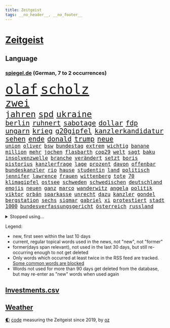 ```yaml
---
title: Zeitgeist
tags: __no_header__, __no_footer__
---
```


# [Zeitgeist](https://oliz.io/zeitgeist/)

## Language

<h3><a href="https://www.spiegel.de" target="_blank">spiegel.de</a> (German, 7 to 2 occurrences)</h3>
<p style="font-family:monospace">
<span style="font-size:32pt"><a href="news_links.html#olaf" class="current">olaf</a></span>
<span style="font-size:32pt"><a href="news_links.html#scholz" class="current">scholz</a></span>
<br>
<span style="font-size:24pt"><a href="news_links.html#zwei" class="current">zwei</a></span>
<br>
<span style="font-size:20pt"><a href="news_links.html#jahren" class="current">jahren</a></span>
<span style="font-size:20pt"><a href="news_links.html#spd" class="current">spd</a></span>
<span style="font-size:20pt"><a href="news_links.html#ukraine" class="current">ukraine</a></span>
<br>
<span style="font-size:16pt"><a href="news_links.html#berlin" class="current">berlin</a></span>
<span style="font-size:16pt"><a href="news_links.html#ruhnert" class="new">ruhnert</a></span>
<span style="font-size:16pt"><a href="news_links.html#sabotage" class="current">sabotage</a></span>
<span style="font-size:16pt"><a href="news_links.html#dollar" class="current">dollar</a></span>
<span style="font-size:16pt"><a href="news_links.html#fdp" class="current">fdp</a></span>
<span style="font-size:16pt"><a href="news_links.html#ungarn" class="current">ungarn</a></span>
<span style="font-size:16pt"><a href="news_links.html#krieg" class="current">krieg</a></span>
<span style="font-size:16pt"><a href="news_links.html#g20gipfel" class="new">g20gipfel</a></span>
<span style="font-size:16pt"><a href="news_links.html#kanzlerkandidatur" class="current">kanzlerkandidatur</a></span>
<span style="font-size:16pt"><a href="news_links.html#sehen" class="current">sehen</a></span>
<span style="font-size:16pt"><a href="news_links.html#ende" class="current">ende</a></span>
<span style="font-size:16pt"><a href="news_links.html#donald" class="current">donald</a></span>
<span style="font-size:16pt"><a href="news_links.html#trump" class="current">trump</a></span>
<span style="font-size:16pt"><a href="news_links.html#neue" class="current">neue</a></span>
<br>
<span style="font-size:12pt"><a href="news_links.html#union" class="current">union</a></span>
<span style="font-size:12pt"><a href="news_links.html#oliver" class="current">oliver</a></span>
<span style="font-size:12pt"><a href="news_links.html#bsw" class="current">bsw</a></span>
<span style="font-size:12pt"><a href="news_links.html#bundestag" class="current">bundestag</a></span>
<span style="font-size:12pt"><a href="news_links.html#extrem" class="current">extrem</a></span>
<span style="font-size:12pt"><a href="news_links.html#wichtig" class="current">wichtig</a></span>
<span style="font-size:12pt"><a href="news_links.html#banane" class="new">banane</a></span>
<span style="font-size:12pt"><a href="news_links.html#million" class="current">million</a></span>
<span style="font-size:12pt"><a href="news_links.html#mehr" class="current">mehr</a></span>
<span style="font-size:12pt"><a href="news_links.html#jochen" class="current">jochen</a></span>
<span style="font-size:12pt"><a href="news_links.html#flasbarth" class="new">flasbarth</a></span>
<span style="font-size:12pt"><a href="news_links.html#cop29" class="current">cop29</a></span>
<span style="font-size:12pt"><a href="news_links.html#welt" class="current">welt</a></span>
<span style="font-size:12pt"><a href="news_links.html#sagt" class="current">sagt</a></span>
<span style="font-size:12pt"><a href="news_links.html#baku" class="current">baku</a></span>
<span style="font-size:12pt"><a href="news_links.html#insolvenzwelle" class="new">insolvenzwelle</a></span>
<span style="font-size:12pt"><a href="news_links.html#branche" class="current">branche</a></span>
<span style="font-size:12pt"><a href="news_links.html#verändert" class="current">verändert</a></span>
<span style="font-size:12pt"><a href="news_links.html#setzt" class="current">setzt</a></span>
<span style="font-size:12pt"><a href="news_links.html#boris" class="current">boris</a></span>
<span style="font-size:12pt"><a href="news_links.html#pistorius" class="current">pistorius</a></span>
<span style="font-size:12pt"><a href="news_links.html#kanzlerfrage" class="current">kanzlerfrage</a></span>
<span style="font-size:12pt"><a href="news_links.html#lage" class="current">lage</a></span>
<span style="font-size:12pt"><a href="news_links.html#prozent" class="current">prozent</a></span>
<span style="font-size:12pt"><a href="news_links.html#davon" class="current">davon</a></span>
<span style="font-size:12pt"><a href="news_links.html#offenbar" class="current">offenbar</a></span>
<span style="font-size:12pt"><a href="news_links.html#bundeskanzler" class="current">bundeskanzler</a></span>
<span style="font-size:12pt"><a href="news_links.html#rio" class="current">rio</a></span>
<span style="font-size:12pt"><a href="news_links.html#hause" class="current">hause</a></span>
<span style="font-size:12pt"><a href="news_links.html#studentin" class="current">studentin</a></span>
<span style="font-size:12pt"><a href="news_links.html#land" class="current">land</a></span>
<span style="font-size:12pt"><a href="news_links.html#politisch" class="current">politisch</a></span>
<span style="font-size:12pt"><a href="news_links.html#jennifer" class="current">jennifer</a></span>
<span style="font-size:12pt"><a href="news_links.html#lawrence" class="new">lawrence</a></span>
<span style="font-size:12pt"><a href="news_links.html#frauen" class="current">frauen</a></span>
<span style="font-size:12pt"><a href="news_links.html#wittenberg" class="new">wittenberg</a></span>
<span style="font-size:12pt"><a href="news_links.html#tote" class="current">tote</a></span>
<span style="font-size:12pt"><a href="news_links.html#70" class="current">70</a></span>
<span style="font-size:12pt"><a href="news_links.html#klimagipfel" class="new">klimagipfel</a></span>
<span style="font-size:12pt"><a href="news_links.html#ostsee" class="current">ostsee</a></span>
<span style="font-size:12pt"><a href="news_links.html#schweden" class="current">schweden</a></span>
<span style="font-size:12pt"><a href="news_links.html#schwedischen" class="current">schwedischen</a></span>
<span style="font-size:12pt"><a href="news_links.html#deutschland" class="current">deutschland</a></span>
<span style="font-size:12pt"><a href="news_links.html#emojis" class="current">emojis</a></span>
<span style="font-size:12pt"><a href="news_links.html#neuen" class="current">neuen</a></span>
<span style="font-size:12pt"><a href="news_links.html#ganz" class="current">ganz</a></span>
<span style="font-size:12pt"><a href="news_links.html#marco" class="current">marco</a></span>
<span style="font-size:12pt"><a href="news_links.html#wanderwitz" class="current">wanderwitz</a></span>
<span style="font-size:12pt"><a href="news_links.html#angela" class="current">angela</a></span>
<span style="font-size:12pt"><a href="news_links.html#politik" class="current">politik</a></span>
<span style="font-size:12pt"><a href="news_links.html#viktor" class="current">viktor</a></span>
<span style="font-size:12pt"><a href="news_links.html#orbán" class="current">orbán</a></span>
<span style="font-size:12pt"><a href="news_links.html#sparkasse" class="current">sparkasse</a></span>
<span style="font-size:12pt"><a href="news_links.html#unrecht" class="current">unrecht</a></span>
<span style="font-size:12pt"><a href="news_links.html#dazu" class="current">dazu</a></span>
<span style="font-size:12pt"><a href="news_links.html#kanzler" class="current">kanzler</a></span>
<span style="font-size:12pt"><a href="news_links.html#gondel" class="new">gondel</a></span>
<span style="font-size:12pt"><a href="news_links.html#bergstation" class="new">bergstation</a></span>
<span style="font-size:12pt"><a href="news_links.html#sechs" class="current">sechs</a></span>
<span style="font-size:12pt"><a href="news_links.html#sigmar" class="current">sigmar</a></span>
<span style="font-size:12pt"><a href="news_links.html#gabriel" class="current">gabriel</a></span>
<span style="font-size:12pt"><a href="news_links.html#xi" class="current">xi</a></span>
<span style="font-size:12pt"><a href="news_links.html#protestiert" class="current">protestiert</a></span>
<span style="font-size:12pt"><a href="news_links.html#stadt" class="current">stadt</a></span>
<span style="font-size:12pt"><a href="news_links.html#1000" class="current">1000</a></span>
<span style="font-size:12pt"><a href="news_links.html#bundesverfassungsgericht" class="current">bundesverfassungsgericht</a></span>
<span style="font-size:12pt"><a href="news_links.html#österreich" class="current">österreich</a></span>
<span style="font-size:12pt"><a href="news_links.html#russland" class="current">russland</a></span>
</p>
<details>
<summary>Stopped using...</summary>
<p class="former" style="font-size:12pt">
diktator(1489) nötig(1489) vergeben(1489) williams(1489) beschließt(1488) dauerhaft(1488) entscheidungen(1488) reihe(1488) situation(1488) tiktok(1488) arbeitsplatz(1487) extreme(1487) verteilt(1487) aufmerksamkeit(1486) energien(1486) erfasst(1486) oberbürgermeister(1486) schlag(1486) zugang(1486) eindruck(1485) entlastet(1485) gewaltig(1485) rasant(1485) steigenden(1485) viertel(1485) zeitweise(1485) denken(1484) erlitten(1484) gefährden(1484) müssten(1484) unbekannten(1484) ursula(1484) verpflichtet(1484) befürchten(1483) blockieren(1483) chelsea(1483) funktioniert(1483) landtag(1483) nigeria(1483) 2015(1482) absturz(1482) geflüchtete(1482) gehe(1482) normal(1482) passieren(1482) bereich(1481) donnerstag(1481) offensive(1481) riesige(1481) verkehrsminister(1481) wettbewerb(1481) bekanntesten(1480) bundesamt(1480) kriminellen(1480) leichen(1480) mario(1480) mutmaßlich(1480) tieren(1480) appell(1479) gebrochen(1479) schicksal(1479) stoßen(1479) altes(1478) jagd(1478) leyen(1478) nord(1478) smartphone(1478) bundesstaat(1477) geburt(1477) jahrhundert(1477) verursacht(1476) weder(1476) missbraucht(1475) blieben(1474) 65(1473) bremer(1473) geflogen(1473) offenen(1473) senkt(1473) warschau(1473) 11(1471) fußballprofi(1471) verbindung(1471) halb(1470) republik(1470) schuss(1470) wiederholt(1469) globale(1468) vieles(1468) änderungen(1468) beiträge(1466) fortgesetzt(1466) ebenso(1465) betrifft(1464) garten(1463) belegen(1461) bremsen(1459) führenden(1459) istanbul(1459) freiwillig(1458) ausrüstung(1456) produziert(1456) rang(1455) günther(1438) überfall(1438) ausgetragen(1434) offener(1425) farbe(1421) ausweg(1411) sachen(1404) politikern(1313) banken(1281) gestanden(1264) zentralbank(1235) ministerin(1230) freigesprochen(1209) zugestimmt(1197) las(1194) polnischen(1191) kuriose(1180) entlastung(1172) übertragen(1160) nachmittag(1154) angestellten(1147) irritiert(1146) radikalen(1129) bekräftigt(1127) eingeführt(1113) spezielle(1110) mond(1102) härte(1096) tödlichem(1091) euländer(1090) fußballs(1082) bekannteste(1081) meta(1074) invasion(1061) verschiedenen(1055) aufgestellt(1038) desto(1017) gezwungen(1003) verwaltung(988) stabil(973) erneuerbare(963) kasse(961) gefangenschaft(958) günstige(947) besetzten(945) fox(943) gewerkschaften(942) wiederaufbau(941) indem(939) fernen(928) aufeinander(911) isoliert(902) hitze(901) kai(892) exuspräsident(890) kühnert(885) bedarf(882) anlauf(870) weltrekord(870) andrew(868) grün(858) zuwanderung(857) erntet(854) jemals(851) fassungslos(845) landwirtschaft(842) weitergehen(840) toilette(835) effekt(828) globalen(824) einladung(814) führten(813) extremisten(810) spionage(789) stephan(786) historisches(774) kollege(771) quer(764) asyl(756) katze(753) männliche(751) hit(749) schmeckt(746) schwarzer(734) rudi(722) migrationspolitik(705) colorado(692) trauern(691) strafanzeige(690) rammt(676) viertagewoche(672) völler(670) 18jähriger(665) jung(664) rüstet(661) wohlstand(656) autofahren(647) lauf(632) bär(631) karin(620) 150000(619) merklich(619) radfahrer(617) instituts(610) gedanken(607) älteren(597) protestaktion(595) linkspartei(580) geflüchtet(577) kleinflugzeug(565) deutlicher(560) samuel(559) grundlage(555) trikot(555) kolleginnen(552) straßenverkehr(551) luxus(550) überfahren(550) erging(544) souverän(542) unterbrochen(542) natur(538) erregt(533) spektakulären(531) schlagabtausch(530) kredite(529) lebensgefährlich(525) vergleicht(525) terrorgruppe(523) gegners(516) mysteriöse(515) lukas(514) unterschied(506) festgestellt(505) defensive(503) polizeigewahrsam(493) abends(490) verteuern(482) besiegen(480) clemens(480) antwortet(470) hunde(467) schönste(467) teuerste(467) staus(463) dich(449) meyer(446) unerwartet(446) völkermord(446) debütant(444) ausnahmezustand(438) bargeld(436) welten(436) schiitenmiliz(435) riesiges(433) zusammengebrochen(432) asylsuchende(430) zypern(425) erwachsenen(423) bbc(421) onkel(418) achtzigerjahren(412) lebende(409) chile(405) mehrmals(402) oppositionspolitiker(402) eustaaten(399) kommissionspräsidentin(399) einiger(392) hinterlässt(389) gedächtnis(383) hackerangriff(383) lasst(378) terrorangriff(377) gazastreifens(376) hamasanführer(375) stadien(370) cottbus(368) interne(367) kilometern(365) südlichen(361) klingen(359) stürmen(355) beschuldigte(354) geiselnahme(350) haken(349) 60000(347) aufwand(344) getrunken(343) kanye(342) stationieren(342) britisches(341) fluggäste(341) dfl(338) verspätung(331) dubai(327) ryan(326) verdanken(326) raketenangriff(325) ausgewählt(322) konstantin(322) japanischen(321) paare(320) 125(319) 56(318) notfall(318) größe(317) schulz(317) weiblich(317) einsparungen(316) guardiola(315) hannah(315) aufstellen(314) giftige(314) riesigen(313) willy(313) viertelfinale(312) astronauten(311) einstufung(311) landung(310) oslo(307) hektar(304) niklas(304) dreyer(301) luxemburg(301) brandenburgischen(300) körperlich(300) 1997(299) prag(299) ruiniert(299) sonde(298) plattner(296) hamasführer(294) linien(294) droge(293) pazifik(292) talk(292) raumfahrt(289) südkoreanischen(288) ehren(287) vorbereiten(286) hype(284) siebzigerjahren(284) roboter(282) anhörung(281) gesundheitszustand(281) indes(281) marlene(281) pausieren(280) langes(279) mittleren(278) marken(277) dreharbeiten(274) reihenweise(273) shein(273) leichnam(272) bunte(270) stützt(269) asien(268) elton(268) wirecard(267) karriereende(266) zurückziehen(265) konkretes(264) potsdamer(264) 19jähriger(262) minderjährigen(262) rechtens(261) boateng(259) jérôme(259) manfred(259) 4000(256) 74(256) auslieferung(256) seltsam(254) kehl(253) rettungskräften(252) bewerben(249) lebenswerk(249) leichtathletik(249) wütet(249) klärt(248) unmöglich(248) geführten(247) ranking(247) jenseits(246) à(246) garweg(245) mitmachen(245) mount(245) albanese(244) held(241) höchstwert(240) sophia(240) parlamentarischen(239) heilbronn(237) verweigerte(236) meistertitel(235) verfehlen(234) trek(232) fotografiert(231) schnellste(231) gleisbett(230) andrang(228) aufsichtsrat(226) intensiv(226) aufgearbeitet(224) gelöscht(224) alters(223) populismus(223) stemmt(223) wahren(223) anfällig(222) singapur(222) brust(221) dokumentation(221) porträt(221) monster(220) obergrenze(220) präsidentschaftskandidaten(220) techkonzerne(220) töteten(220) wirklichkeit(219) abgrund(218) flossen(218) slowakei(218) spannung(217) passagieren(213) ernannt(210) mögliches(209) brachen(207) fußballers(207) motor(207) alias(204) übergriffen(204) gegend(203) unseres(203) üblich(203) statistische(202) schriftstellerin(200) eurowings(199) längste(197) grandiosen(196) ausfall(195) ehrenpräsident(195) ungarischen(195) anschläge(194) ausgeweitet(194) beseitigen(194) engel(194) häufen(194) atomenergiebehörde(193) leitungen(193) christopher(192) fronten(192) begegnungen(191) brände(190) entgeht(190) nächtliche(189) akteure(188) beeindruckt(188) event(187) fahrern(187) hochhaus(187) amanda(186) prämien(185) düsseldorfer(183) videobeweis(182) erdgas(181) islam(181) wände(181) nachfolgerin(180) dazn(178) gezielten(178) weibchen(178) eskalieren(177) europameister(177) nullerjahren(175) gottschalk(174) kugeln(174) erlebten(173) rechtfertigen(173) späten(173) mysteriösen(172) beliebtesten(171) leitete(171) me(171) literaturnobelpreisträgerin(170) planten(169) verpassten(168) abnehmspritze(167) nase(166) girl(165) islamismus(165) ausgefallene(164) parteitagsrede(164) giffey(163) 17jährige(162) notarzt(161) wahlkämpfer(161) neueste(160) vorteile(160) autistischen(159) robin(159) langjähriger(158) reul(158) ständigen(158) coolsten(157) 39jährige(156) befragen(156) daum(156) derartige(156) ibiza(156) nacheinander(156) stadtverwaltung(156) türkischer(156) kampfzone(155) tickt(155) bahnverkehr(154) kürzung(154) 1944(153) fehlgeburten(153) bekundet(152) googles(152) eingesperrt(151) sinwar(151) 66(150) glaubte(150) kurse(150) angebracht(149) biologe(149) extremwetter(149) mehrjähriger(149) reynolds(149) ausgegangen(148) autogramm(148) jubel(148) kürt(148) bekanntes(147) frisst(147) neuestes(147) berüchtigt(146) beschweren(146) blanchett(146) cate(146) demi(146) verteilen(146) abwehrspieler(145) evakuierungen(145) aura(144) beruhigt(144) haustieren(143) stärkste(143) familienmitglieder(142) sellner(141) ask(140) aufgeht(140) linzer(140) verarbeiten(140) ahnung(139) anfangs(139) täuschung(139) cover(138) fitness(138) orden(138) zwischenzeitlich(138) beeindrucken(136) zuge(136) kaufte(135) lebewesen(135) 24jähriger(134) enttäuschung(134) marktplatz(133) qualitäten(133) abgelöst(132) durchaus(132) erforderliche(132) faktor(132) nationalhymne(132) dorfes(131) großartige(131) koma(131) dfbsportdirektor(130) kocht(130) schwächer(129) wachsende(129) ambitioniert(128) boomer(128) gelaufen(128) gelitten(127) gewaltvorwürfen(126) komitee(126) hingewiesen(125) annika(124) aufrecht(124) bundeskriminalamt(124) erlebnis(124) talent(124) ausgewertet(123) kuss(123) naomi(123) menschlichen(122) sichtbare(122) gewaltfreie(121) verleihung(121) fünfmal(119) gündoğan(119) i̇lkay(119) nervosität(119) staatsschulden(119) wildnis(119) kollabieren(118) erotik(117) lagern(117) ruhm(117) moldau(116) sir(116) antrieb(115) vermutung(114) immens(113) miriam(113) schalten(113) seenotrettung(113) sportarten(113) zimmer(113) häufigsten(112) stabilität(112) huldigen(111) koffer(111) liebesgeschichte(110) wohnzimmer(110) griechischer(109) krankenwagen(109) länderspiele(109) spacex(109) aufleben(107) immerzu(107) dämpfer(106) finanzministerin(106) derart(105) schüren(105) streikt(105) geschleppt(104) jamaika(104) zentrales(104) alltags(103) angreifers(103) flüssigkeit(103) verbirgt(103) chipfabrik(102) barbershops(101) ilmenau(101) minen(101) schmerzhafte(101) soziales(101) beteiligte(100) drogenkriminalität(100) rechtfertigt(100) verschärfungen(100) kentucky(99) berechnen(98) glücklicher(98) lektüre(98) martina(98) viereck(98) windgeschwindigkeiten(98) 83(97) altern(97) beauftragte(97) effekte(97) sekte(97) kinokassen(96) souvenir(95) baywa(94) breit(94) brutalität(94) jackman(94) penis(94) cdumann(92) krasse(92) vorhat(92) weiblichen(91) drogenkrieg(90) eben(90) kartenspiele(90) wissenschaftlich(90) haaren(89) handydaten(89) highlights(89) karibikstaat(89) menschliche(89) momentan(89) ortstermin(89) p(89) auftragskiller(88) bahnstrecken(88) delegierte(88) midlifecrisis(88) nationalistische(88) verdammte(88) zauberte(88) zuständigen(88) 16000(87) allzu(87) annamaria(87) arbeitslose(87) furchtbarer(87) verhältnissen(87) braunbär(86) fels(86) flammt(86) koreanischen(86) sofortigen(86) vereinbarung(86) versammeln(86) fehlbesetzung(85) frontal(85) funktion(85) ices(85) nawalnys(85) note(85) 27jährige(84) ausbrechen(84) bless(84) buchen(84) empfänger(84) geheimdienste(84) god(84) hang(84) kunstwerke(84) rennens(84) riese(84) wagte(84) austausch(83) fanmeile(83) flimmert(83) freistaat(83) gleichnamige(83) kunstrasen(83) luca(83) rückfall(83) verhalf(83) erwärmung(82) verabredet(82) demokratiefeinde(81) one(81) verfängt(81) widmete(81) gaga(80) hasste(80) hiesige(80) trophäe(80) äußere(80) afghanischen(79) haniyyeh(79) verheerend(79) bari(78) hamaschef(78) hamaschefs(78) siegte(78) zurückschlagen(78) 1993(77) bevorzugt(77) bischöfe(77) füllt(77) grönland(77) riskant(77) skateboard(77) reichtum(76) schrammte(76) vorbereitungen(76) wegbegleiter(76) beliefern(75) fernsehkoch(75) mittelstürmer(75) morden(75) my(75) nicolás(75) pakt(75) weißer(75) what(75) elena(74) verhängen(74) aktienmarkt(73) hauptquartier(73) yahya(73) dana(72) eilen(72) eingeführte(72) element(72) elsass(72) komet(72) misstrauen(72) nahostkrieg(72) reichlich(72) krüger(71) raubte(71) unbesetzt(71) vorgesorgt(71) abzubrechen(70) davis(70) elektrolimousine(70) ferieninsel(70) kapital(70) landstraßen(70) uspräsidentschaft(70) vorantrieb(70) group(69) instant(69) mysteriös(69) politskandale(69) topspiel(69) dekra(68) enthoben(68) hassan(68) restrukturierung(68) zunehmender(67) übelkeit(67) amtes(66) bibliothek(66) caster(66) hassnachrichten(66) pate(66) schlimmeres(66) ostallgäu(65) walz(65) friedensnobelpreis(64) fußballprofis(64) gescheiterte(64) schnäppchen(64) unübersichtlich(64) azubistellen(63) container(63) drauf(63) drohnenvideo(63) konter(63) neutrale(63) steuerzahler(63) verweis(63) vorschnelle(63) finalen(62) saniert(62) spinne(62) unfallstelle(62) achtzigern(61) bezichtigt(61) bloßem(61) erstaunliche(61) innenpolitischen(61) löscharbeiten(61) osaka(61) pixelsmartphones(61) 52jähriger(60) gebiets(60) haustier(60) jüngster(60) menschlichkeit(60) polarlichter(60) riskiert(60) sympathischer(60) trinity(60) überflüssig(60) anzuschauen(59) biografie(59) diskreditiert(59) explodierte(59) fußgängerzonen(59) konventionen(59) nächtlichen(59) sonnenuntergang(59) blauhelmsoldaten(58) exrafterroristen(58) internationalem(58) kurzerhand(58) kurzvideoplattform(58) cameron(57) gänzlich(57) hilfsleistungen(57) stationiert(57) straßenzüge(57) updates(57) verkörperte(57) überarbeitet(57) beweis(56) burkhard(56) feuerball(56) jährliche(56) kloeppel(56) ladesäulen(56) niedersächsische(56) reiner(56) täuschen(56) austritt(55) auswanderer(55) betrieben(55) buchpreis(55) freiem(55) gefördert(55) gewissheit(55) mindern(55) preisträgerin(55) stränden(55) supermond(55) vernachlässigt(55) zürcherbrüder(55) deadline(54) ermittlung(54) kopfverletzung(54) miras(54) nächten(54) schwingt(54) supp(54) vehemenz(54) achtung(53) britannia(53) colapinto(53) festlegen(53) hinab(53) macho(53) versorgen(53) brosnan(52) entnommen(52) gelesen(52) heidenheim(52) intelchipfabrik(52) pierce(52) verflogen(52) h(51) naturkatastrophe(51) schlepper(51) topf(51) zinssenkung(51) öltanker(51) anreize(50) beendigung(50) landesweiter(50) erschafft(49) koerth(49) twitternachfolger(49) 75jähriger(48) ampeleinigung(48) beispiellose(48) duisburger(48) regisseurs(48) wahn(48) wirtschaftlicher(48) abgemeldet(47) apprentice(47) bildungsverlierer(47) dawn(47) ineinander(47) kommissionschefin(47) olli(47) sheriff(47) tägliche(47) ölpest(47) anwesens(46) grabkammer(46) nigerias(46) schiebt(46) energiepreise(45) entwickelten(45) showmaster(45) sinnvollen(45) startschuss(45) zerstückelte(45) ernest(44) geweigert(44) humanen(44) marktwirtschaft(44) 1200(43) cduparteichef(43) inselstaat(43) niederlegen(43) profikarriere(43) raketenstufe(43) rockmusiker(43) schwerpunkt(43) stoltenberg(43) verfassung(43) aufgesessen(42) beratungen(42) exklusive(42) gemütlich(42) maren(42) politologe(42) traktor(42) verbänden(42) brennend(41) gangster(41) katastrophal(41) liebhaber(41) waldflächen(41) fünftel(40) lokführer(40) tagebucheinträgen(40) washingtons(40) bundesrechnungshof(39) designer(39) einsatzfahrt(39) gillian(39) rechnungshof(39) terrorexperte(39) besatzungsmitglieder(38) gesichtern(38) jordanien(38) texter(38) unweit(38) verschlingt(38) vorbestrafter(38) migrationsfrage(37) oppositioneller(37) met(36) poetische(36) sicherheitskräften(36) tennessee(36) verantwortet(36) verliehen(36) antisemitismusstreit(35) deuter(35) eingeliefert(35) fahndung(35) friedenstruppen(35) jauch(35) nachsehen(35) ortlieb(35) präzisen(35) rucksäcke(35) vaude(35) 880(34) alarmierend(34) freies(34) gerichtshofs(34) propalästinensischen(34) beispiellosen(33) fernzuhalten(33) polizeiauto(33) wahrhaben(33) auktion(32) grenzkontrolle(32) kahlschlag(32) kopie(32) landstraße(32) trauernde(32) verschärfte(32) gesungen(31) heulen(31) kultserie(31) männchen(31) rauchen(31) rennstall(31) waffengesetze(31) xpeng(31) billig(30) daimler(30) dietrich(30) exrafterrorist(30) modern(30) trendsport(30) verlage(30) deine(29) hoffte(29) kriegsgefangene(29) nasrallah(29) stunts(29) überzeugend(29) angeführt(28) bundesweite(28) direction(28) fashion(28) pierre(28) raabs(28) rtl+(28) selbstdarstellung(28) tropischen(28) antibiotika(27) freundlichkeit(27) nazizeit(27) anzüge(26) banden(26) einkommens(26) festgelegt(26) fluchtministerin(26) lackierung(26) messias(26) brille(25) einmischung(25) explosionsserie(25) geschlossenheit(25) glich(25) krefeld(25) nordmazedonien(25) nützt(25) torbeteiligungen(25) fabriken(24) gelungenes(24) händen(24) nathalie(24) vorsorglich(24) wirtschaftssenatorin(24) antisemitismusbeauftragte(23) beinen(23) beißen(23) irgendwie(23) neuseeländer(23) tiktokstar(23) more(22) forschungsministerin(21) fußballtrainer(21) judenhass(21) korea(21) kosenamen(21) laute(21) marianengraben(21) prescht(21) rentenpaket(21) visionen(21) bombardements(20) bonus(20) gniffke(20) gründete(20) ostens(20) rentenreform(20) robinson(20) rome(20) rundfunks(20) stromausfälle(20) vegas(20) hauchdünn(19) parteivorsitzenden(19) sprengt(19) ammoniumnitrat(18) ladung(18) ruby(18) schauspielerei(18) verzweifeln(18) wichser(18) 7000(17) beschaffen(17) bezirk(17) deux(17) folie(17) hafenarbeiter(17) joker(17) knochen(17) widersprach(17) apps(16) hurrikans(16) identifizieren(16) intendant(16) objektiv(16) prognostiziert(16) schularick(16) seebrücke(16) taunus(16) umweltaktivistin(16) aufritt(15) friedländer(15) neuseeländischen(15) präzise(15) umweltverschmutzung(15) defensivspieler(14) flügeln(14) fragt(14) geschieht(14) kitastreik(14) kochsalzlösung(14) lieferprobleme(14) oberstes(14) tornados(14) wesentliche(14) armen(13) asylanträge(13) grundlegend(13) studenten(13) vereinen(13) anträge(12) erzählungen(12) garfield(12) realos(12) rollenbilder(12) taiwans(12) tiefsten(12) unvoreingenommen(12) everest(11) lewandowski(11) leweling(11) nobelpreis(11) pine(11) wirke(11)
</p>
</details>
<p>Legend:
<ul>
<li><span class="new">new</span>, first seen within the last 10 days</li>
<li><span class="current">current</span>, regular topical words used in the news, not "new", not "former"</li>
<li><span class="former">former(days span relevant)</span>, not used in the last 30 days, but still re-occurring enough to not get deleted</li>
<li>Only words which occurred at least twice in the RSS feed are tracked. <a href="language/filters.py">Some common words are blocked</a></li>
<li>Words not used for more than 90 days get deleted from the database, but may re-enter as "new" words when used again</li>
</ul>
</p>

## [Investments](investments.html)[.csv](investments.csv)

## [Weather](weather.html)

<footer>
<a href="javascript:toggleTheme()" class="nav">🌓</a>
<a href="https://github.com/ooz/zeitgeist">code</a> measuring the Zeitgeist since 2019, by <a href="https://oliz.io">oz</a>
</footer>
